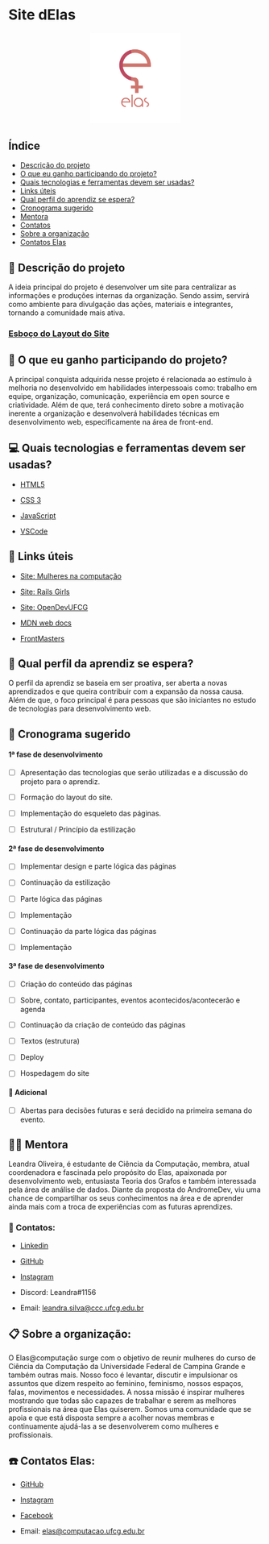 # Site dElas  
<p align="center">
<img src="./assets/logo_elas.png" heigth="80" width="180"/>
<p/>

## Índice
- [Descrição do projeto](#pencil-Descrição-do-projeto)
- [O que eu ganho participando do projeto?](#thought_balloon-O-que-eu-ganho-participando-do-projeto)
- [Quais tecnologias e ferramentas devem ser usadas?](#computer-Quais-tecnologias-e-ferramentas-devem-ser-usadas)
- [Links úteis](#link-Links-úteis)
- [Qual perfil do aprendiz se espera?](#woman-Qual-perfil-do-aprendiz-se-espera)
- [Cronograma sugerido](calendar-Cronograma-sugerido)
- [Mentora](#woman_teacher-Mentora)
- [Contatos](#loudspeaker-Contatos)
- [Sobre a organização](#clipboard-Sobre-a-organização)
- [Contatos Elas](#telephone-Contatos-Elas)

## :pencil: Descrição do projeto 

A ideia principal do projeto é desenvolver um site para centralizar as informações e produções internas da organização. Sendo assim, servirá como ambiente para divulgação das ações, materiais e integrantes, tornando a comunidade mais ativa.

### [Esboço do Layout do Site]()

## :thought_balloon: O que eu ganho participando do projeto?

A principal conquista adquirida nesse projeto é relacionada ao estímulo à melhoria no desenvolvido em habilidades interpessoais como: trabalho em equipe, organização, comunicação, experiência em open source e criatividade. Além de que, terá conhecimento direto sobre a motivação inerente a organização e desenvolverá habilidades técnicas em desenvolvimento web, especificamente na área de front-end.

## :computer: Quais tecnologias e ferramentas devem ser usadas?

- [HTML5](https://developer.mozilla.org/pt-BR/docs/Web/HTML)

- [CSS 3](https://developer.mozilla.org/pt-BR/docs/Web/CSS)

- [JavaScript](https://www.javascript.com/)

- [VSCode](https://code.visualstudio.com/)

## :link: Links úteis

- [Site: Mulheres na computação](https://mulheresnacomputacao.com/)

- [Site: Rails Girls](http://railsgirls.com/)

- [Site: OpenDevUFCG](https://opendevufcg.org/)

- [MDN web docs](https://developer.mozilla.org/pt-BR/)

- [FrontMasters](https://frontendmasters.com/books/front-end-handbook/2019/#4.28)

## :woman: Qual perfil da aprendiz se espera?

O perfil da aprendiz se baseia em ser proativa, ser aberta a novas aprendizados e que queira contribuir com a expansão da nossa causa. Além de que, o foco principal é para pessoas que são iniciantes no estudo de tecnologias para desenvolvimento web.

## :calendar: Cronograma sugerido

#### 1ª fase de desenvolvimento

- [ ] Apresentação das tecnologias que serão utilizadas e a discussão do projeto para o aprendiz.
    
- [ ] Formação do layout do site.
    
- [ ] Implementação do esqueleto das páginas.

- [ ] Estrutural / Princípio da estilização
    
#### 2ª fase de desenvolvimento

- [ ] Implementar design e parte lógica das páginas
    
- [ ] Continuação da estilização
    
- [ ] Parte lógica das páginas
    
- [ ] Implementação

- [ ] Continuação da parte lógica das páginas
    
- [ ] Implementação
    
#### 3ª fase de desenvolvimento

- [ ] Criação do conteúdo das páginas
    
- [ ] Sobre, contato, participantes, eventos acontecidos/acontecerão e agenda
    
- [ ] Continuação da criação de conteúdo das páginas
    
- [ ] Textos (estrutura)
    
- [ ] Deploy
    
- [ ] Hospedagem do site
    
#### :pushpin: Adicional

- [ ] Abertas para decisões futuras e será decidido na primeira semana do evento.
    
## :woman_teacher: Mentora

Leandra Oliveira, é estudante de Ciência da Computação, membra, atual coordenadora e fascinada pelo propósito do Elas, apaixonada por desenvolvimento web, entusiasta  Teoria dos Grafos e também interessada pela área de análise de dados. Diante da proposta do AndromeDev, viu uma chance de compartilhar os seus conhecimentos na área e de aprender ainda mais com a troca de experiências com as futuras aprendizes.

### :loudspeaker: Contatos:

-  [Linkedin](https://www.linkedin.com/in/leandra-silva-831b891ab/)
    
-  [GitHub](https://github.com/LeandraOliveiraS)
    
-  [Instagram](https://www.instagram.com/_leandra.oliveiras/)
    
-  Discord: Leandra#1156
    
-  Email: leandra.silva@ccc.ufcg.edu.br
    
## :clipboard: Sobre a organização:

O Elas@computação surge com o objetivo de reunir mulheres do curso de Ciência da Computação da Universidade Federal de Campina Grande e também outras mais. Nosso foco é levantar, discutir e impulsionar os assuntos que dizem respeito ao feminino, feminismo, nossos espaços, falas, movimentos e necessidades. A nossa missão é inspirar mulheres mostrando que todas são capazes de trabalhar e serem as melhores profissionais na área que Elas quiserem. Somos uma comunidade que se apoia e que está disposta sempre a acolher novas membras e continuamente ajudá-las a se desenvolverem como mulheres e profissionais.
 
##  :telephone: Contatos Elas:

-   [GitHub](https://github.com/elasComputacao)
    
-   [Instagram](https://instagram.com/elascomputacao?igshid=1om5sr73g0tmu)
    
-   [Facebook](https://www.facebook.com/elascomputacao)
    
-   Email: elas@computacao.ufcg.edu.br
